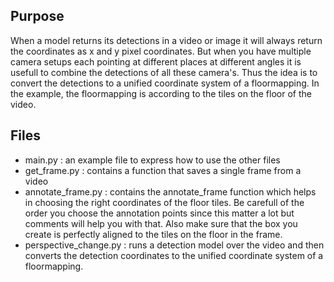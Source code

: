## Purpose
When a model returns its detections in a video or image it will always return the coordinates as x and y pixel coordinates.
But when you have multiple camera setups each pointing at different places at different angles it is usefull to combine the detections
of all these camera's. Thus the idea is to convert the detections to a unified coordinate system of a floormapping. In the example, the floormapping is according to the tiles on the floor of the video.

## Files
 - main.py : an example file to express how to use the other files
 - get_frame.py : contains a function that saves a single frame from a video
 - annotate_frame.py : contains the annotate_frame function which helps in choosing the right coordinates of the floor tiles. Be carefull of the order you choose the annotation points since this matter a lot but comments will help you with that. Also make sure that the box you create is perfectly aligned to the tiles on the floor in the frame.
 - perspective_change.py : runs a detection model over the video and then converts the detection coordinates to the unified coordinate system of a floormapping.